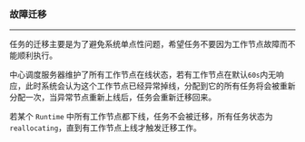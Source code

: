 ### 故障迁移
---

任务的迁移主要是为了避免系统单点性问题，希望任务不要因为工作节点故障而不能顺利执行。

中心调度服务器维护了所有工作节点在线状态，若有工作节点在默认`60s`内无响应，此时系统会认为这个工作节点已经异常掉线，分配到它的所有任务将会被重新分配一次，当异常节点重新上线后，任务会重新迁移回来。

若某个 `Runtime` 中所有工作节点都下线，任务不会被迁移，所有任务状态为 `reallocating`，直到有工作节点上线才触发迁移工作。
